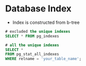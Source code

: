 # Database Index

- Index is constructed from b-tree

```sql
# excluded the unique indexes
SELECT * FROM pg_indexes
```

```sql
# all the unique indexes
SELECT *
FROM pg_stat_all_indexes
WHERE relname = 'your_table_name';
```

